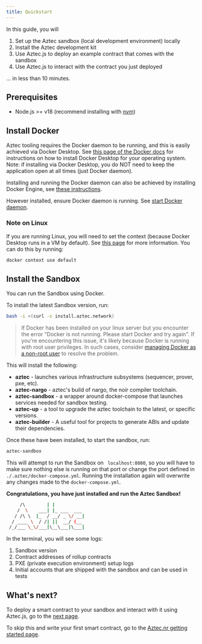 ```yaml
---
title: Quickstart
---
```


In this guide, you will

1. Set up the Aztec sandbox (local development environment) locally
2. Install the Aztec development kit
3. Use Aztec.js to deploy an example contract that comes with the sandbox
4. Use Aztec.js to interact with the contract you just deployed

... in less than 10 minutes.

## Prerequisites

- Node.js >= v18 (recommend installing with [nvm](https://github.com/nvm-sh/nvm))

## Install Docker

Aztec tooling requires the Docker daemon to be running, and this is easily achieved via Docker Desktop. See [this page of the Docker docs](https://docs.docker.com/get-docker/) for instructions on how to install Docker Desktop for your operating system.
Note: if installing via Docker Desktop, you do NOT need to keep the application open at all times (just Docker daemon).

Installing and running the Docker daemon can also be achieved by installing Docker Engine, see [these instructions](https://docs.docker.com/engine/install/).

However installed, ensure Docker daemon is running. See [start Docker daemon](https://docs.docker.com/config/daemon/start/).

### Note on Linux

If you are running Linux, you will need to set the context (because Docker Desktop runs in a VM by default). See [this page](https://docs.docker.com/desktop/faqs/linuxfaqs/#what-is-the-difference-between-docker-desktop-for-linux-and-docker-engine) for more information. You can do this by running:

```bash
docker context use default
```

## Install the Sandbox

You can run the Sandbox using Docker.

To install the latest Sandbox version, run:

```bash
bash -i <(curl -s install.aztec.network)
```

> If Docker has been installed on your linux server but you encounter the error "Docker is not running. Please start Docker and try again". If you're encountering this issue, it's likely because Docker is running with root user privileges. In such cases, consider [managing Docker as a non-root user](https://docs.docker.com/engine/install/linux-postinstall/#manage-docker-as-a-non-root-user) to resolve the problem.


This will install the following:

- **aztec** - launches various infrastructure subsystems (sequencer, prover, pxe, etc).
- **aztec-nargo** - aztec's build of nargo, the noir compiler toolchain.
- **aztec-sandbox** - a wrapper around docker-compose that launches services needed for sandbox testing.
- **aztec-up** - a tool to upgrade the aztec toolchain to the latest, or specific versions.
- **aztec-builder** - A useful tool for projects to generate ABIs and update their dependencies.


Once these have been installed, to start the sandbox, run:

```bash
aztec-sandbox
```

This will attempt to run the Sandbox on ` localhost:8080`, so you will have to make sure nothing else is running on that port or change the port defined in `./.aztec/docker-compose.yml`. Running the installation again will overwrite any changes made to the `docker-compose.yml`.

**Congratulations, you have just installed and run the Aztec Sandbox!**

```bash                
     /\        | |
    /  \    ___| |_ ___  ___
   / /\ \  |_  / __/ _ \/ __|
  / ____ \  / /| ||  __/ (__
 /_/___ \_\/___|\__\___|\___|

```

In the terminal, you will see some logs:
1. Sandbox version
2. Contract addresses of rollup contracts
3. PXE (private execution environment) setup logs
4. Initial accounts that are shipped with the sandbox and can be used in tests

## What's next?

To deploy a smart contract to your sandbox and interact with it using Aztec.js, go to the [next page](aztecjs-getting-started.md).

To skip this and write your first smart contract, go to the [Aztec.nr getting started page](aztecnr-getting-started.md).

